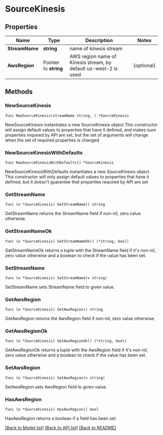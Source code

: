 # SourceKinesis

## Properties

Name | Type | Description | Notes
------------ | ------------- | ------------- | -------------
**StreamName** | **string** | name of kinesis stream | 
**AwsRegion** | Pointer to **string** | AWS region name of Kinesis stream, by default us-west-2 is used | [optional] 

## Methods

### NewSourceKinesis

`func NewSourceKinesis(streamName string, ) *SourceKinesis`

NewSourceKinesis instantiates a new SourceKinesis object
This constructor will assign default values to properties that have it defined,
and makes sure properties required by API are set, but the set of arguments
will change when the set of required properties is changed

### NewSourceKinesisWithDefaults

`func NewSourceKinesisWithDefaults() *SourceKinesis`

NewSourceKinesisWithDefaults instantiates a new SourceKinesis object
This constructor will only assign default values to properties that have it defined,
but it doesn't guarantee that properties required by API are set

### GetStreamName

`func (o *SourceKinesis) GetStreamName() string`

GetStreamName returns the StreamName field if non-nil, zero value otherwise.

### GetStreamNameOk

`func (o *SourceKinesis) GetStreamNameOk() (*string, bool)`

GetStreamNameOk returns a tuple with the StreamName field if it's non-nil, zero value otherwise
and a boolean to check if the value has been set.

### SetStreamName

`func (o *SourceKinesis) SetStreamName(v string)`

SetStreamName sets StreamName field to given value.


### GetAwsRegion

`func (o *SourceKinesis) GetAwsRegion() string`

GetAwsRegion returns the AwsRegion field if non-nil, zero value otherwise.

### GetAwsRegionOk

`func (o *SourceKinesis) GetAwsRegionOk() (*string, bool)`

GetAwsRegionOk returns a tuple with the AwsRegion field if it's non-nil, zero value otherwise
and a boolean to check if the value has been set.

### SetAwsRegion

`func (o *SourceKinesis) SetAwsRegion(v string)`

SetAwsRegion sets AwsRegion field to given value.

### HasAwsRegion

`func (o *SourceKinesis) HasAwsRegion() bool`

HasAwsRegion returns a boolean if a field has been set.


[[Back to Model list]](../README.md#documentation-for-models) [[Back to API list]](../README.md#documentation-for-api-endpoints) [[Back to README]](../README.md)


